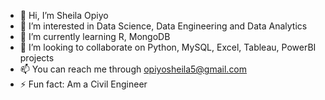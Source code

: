 - 👋 Hi, I’m Sheila Opiyo
- 👀 I’m interested in Data Science, Data Engineering and Data Analytics
- 🌱 I’m currently learning R, MongoDB
- 💞️ I’m looking to collaborate on Python, MySQL, Excel, Tableau, PowerBI projects
- 📫 You can reach me through opiyosheila5@gmail.com
- ⚡ Fun fact: Am a Civil Engineer

<!---
sheilaakumu/sheilaakumu is a ✨ special ✨ repository because its `README.md` (this file) appears on your GitHub profile.
You can click the Preview link to take a look at your changes.
--->

